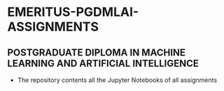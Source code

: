# EMERITUS-PGDMLAI-ASSIGNMENTS
## POSTGRADUATE DIPLOMA IN MACHINE LEARNING AND ARTIFICIAL INTELLIGENCE
- The repository contents all the Jupyter Notebooks of all assignments
